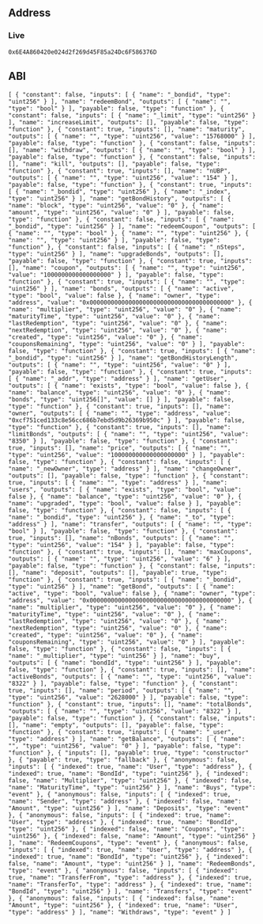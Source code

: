 ## Address
### Live
`0x6E4A860420e024d2f269d45F85a24Dc6F586376D`

## ABI
``[ { "constant": false, "inputs": [ { "name": "_bondid", "type": "uint256" } ], "name": "redeemBond", "outputs": [ { "name": "", "type": "bool" } ], "payable": false, "type": "function" }, { "constant": false, "inputs": [ { "name": "_limit", "type": "uint256" } ], "name": "increaseLimit", "outputs": [], "payable": false, "type": "function" }, { "constant": true, "inputs": [], "name": "maturity", "outputs": [ { "name": "", "type": "uint256", "value": "15768000" } ], "payable": false, "type": "function" }, { "constant": false, "inputs": [], "name": "withdraw", "outputs": [ { "name": "", "type": "bool" } ], "payable": false, "type": "function" }, { "constant": false, "inputs": [], "name": "kill", "outputs": [], "payable": false, "type": "function" }, { "constant": true, "inputs": [], "name": "nUBP", "outputs": [ { "name": "", "type": "uint256", "value": "154" } ], "payable": false, "type": "function" }, { "constant": true, "inputs": [ { "name": "_bondid", "type": "uint256" }, { "name": "_index", "type": "uint256" } ], "name": "getBondHistory", "outputs": [ { "name": "block", "type": "uint256", "value": "0" }, { "name": "amount", "type": "uint256", "value": "0" } ], "payable": false, "type": "function" }, { "constant": false, "inputs": [ { "name": "_bondid", "type": "uint256" } ], "name": "redeemCoupon", "outputs": [ { "name": "", "type": "bool" }, { "name": "", "type": "uint256" }, { "name": "", "type": "uint256" } ], "payable": false, "type": "function" }, { "constant": false, "inputs": [ { "name": "_nSteps", "type": "uint256" } ], "name": "upgradeBonds", "outputs": [], "payable": false, "type": "function" }, { "constant": true, "inputs": [], "name": "coupon", "outputs": [ { "name": "", "type": "uint256", "value": "1000000000000000000" } ], "payable": false, "type": "function" }, { "constant": true, "inputs": [ { "name": "", "type": "uint256" } ], "name": "bonds", "outputs": [ { "name": "active", "type": "bool", "value": false }, { "name": "owner", "type": "address", "value": "0x0000000000000000000000000000000000000000" }, { "name": "multiplier", "type": "uint256", "value": "0" }, { "name": "maturityTime", "type": "uint256", "value": "0" }, { "name": "lastRedemption", "type": "uint256", "value": "0" }, { "name": "nextRedemption", "type": "uint256", "value": "0" }, { "name": "created", "type": "uint256", "value": "0" }, { "name": "couponsRemaining", "type": "uint256", "value": "0" } ], "payable": false, "type": "function" }, { "constant": true, "inputs": [ { "name": "_bondid", "type": "uint256" } ], "name": "getBondHistoryLength", "outputs": [ { "name": "", "type": "uint256", "value": "0" } ], "payable": false, "type": "function" }, { "constant": true, "inputs": [ { "name": "_addr", "type": "address" } ], "name": "getUser", "outputs": [ { "name": "exists", "type": "bool", "value": false }, { "name": "balance", "type": "uint256", "value": "0" }, { "name": "bonds", "type": "uint256[]", "value": [] } ], "payable": false, "type": "function" }, { "constant": true, "inputs": [], "name": "owner", "outputs": [ { "name": "", "type": "address", "value": "0xcf751ced133c8e56cc686b7ebd5d9b26369b950c" } ], "payable": false, "type": "function" }, { "constant": true, "inputs": [], "name": "limitBonds", "outputs": [ { "name": "", "type": "uint256", "value": "8350" } ], "payable": false, "type": "function" }, { "constant": true, "inputs": [], "name": "price", "outputs": [ { "name": "", "type": "uint256", "value": "100000000000000000000" } ], "payable": false, "type": "function" }, { "constant": false, "inputs": [ { "name": "_newOwner", "type": "address" } ], "name": "changeOwner", "outputs": [], "payable": false, "type": "function" }, { "constant": true, "inputs": [ { "name": "", "type": "address" } ], "name": "users", "outputs": [ { "name": "exists", "type": "bool", "value": false }, { "name": "balance", "type": "uint256", "value": "0" }, { "name": "upgraded", "type": "bool", "value": false } ], "payable": false, "type": "function" }, { "constant": false, "inputs": [ { "name": "_bondid", "type": "uint256" }, { "name": "_to", "type": "address" } ], "name": "transfer", "outputs": [ { "name": "", "type": "bool" } ], "payable": false, "type": "function" }, { "constant": true, "inputs": [], "name": "nBonds", "outputs": [ { "name": "", "type": "uint256", "value": "154" } ], "payable": false, "type": "function" }, { "constant": true, "inputs": [], "name": "maxCoupons", "outputs": [ { "name": "", "type": "uint256", "value": "6" } ], "payable": false, "type": "function" }, { "constant": false, "inputs": [], "name": "deposit", "outputs": [], "payable": true, "type": "function" }, { "constant": true, "inputs": [ { "name": "_bondid", "type": "uint256" } ], "name": "getBond", "outputs": [ { "name": "active", "type": "bool", "value": false }, { "name": "owner", "type": "address", "value": "0x0000000000000000000000000000000000000000" }, { "name": "multiplier", "type": "uint256", "value": "0" }, { "name": "maturityTime", "type": "uint256", "value": "0" }, { "name": "lastRedemption", "type": "uint256", "value": "0" }, { "name": "nextRedemption", "type": "uint256", "value": "0" }, { "name": "created", "type": "uint256", "value": "0" }, { "name": "couponsRemaining", "type": "uint256", "value": "0" } ], "payable": false, "type": "function" }, { "constant": false, "inputs": [ { "name": "_multiplier", "type": "uint256" } ], "name": "buy", "outputs": [ { "name": "bondId", "type": "uint256" } ], "payable": false, "type": "function" }, { "constant": true, "inputs": [], "name": "activeBonds", "outputs": [ { "name": "", "type": "uint256", "value": "8322" } ], "payable": false, "type": "function" }, { "constant": true, "inputs": [], "name": "period", "outputs": [ { "name": "", "type": "uint256", "value": "2628000" } ], "payable": false, "type": "function" }, { "constant": true, "inputs": [], "name": "totalBonds", "outputs": [ { "name": "", "type": "uint256", "value": "8322" } ], "payable": false, "type": "function" }, { "constant": false, "inputs": [], "name": "empty", "outputs": [], "payable": false, "type": "function" }, { "constant": true, "inputs": [ { "name": "_user", "type": "address" } ], "name": "getBalance", "outputs": [ { "name": "", "type": "uint256", "value": "0" } ], "payable": false, "type": "function" }, { "inputs": [], "payable": true, "type": "constructor" }, { "payable": true, "type": "fallback" }, { "anonymous": false, "inputs": [ { "indexed": true, "name": "User", "type": "address" }, { "indexed": true, "name": "BondId", "type": "uint256" }, { "indexed": false, "name": "Multiplier", "type": "uint256" }, { "indexed": false, "name": "MaturityTime", "type": "uint256" } ], "name": "Buys", "type": "event" }, { "anonymous": false, "inputs": [ { "indexed": true, "name": "Sender", "type": "address" }, { "indexed": false, "name": "Amount", "type": "uint256" } ], "name": "Deposits", "type": "event" }, { "anonymous": false, "inputs": [ { "indexed": true, "name": "User", "type": "address" }, { "indexed": true, "name": "BondId", "type": "uint256" }, { "indexed": false, "name": "Coupons", "type": "uint256" }, { "indexed": false, "name": "Amount", "type": "uint256" } ], "name": "RedeemCoupons", "type": "event" }, { "anonymous": false, "inputs": [ { "indexed": true, "name": "User", "type": "address" }, { "indexed": true, "name": "BondId", "type": "uint256" }, { "indexed": false, "name": "Amount", "type": "uint256" } ], "name": "RedeemBonds", "type": "event" }, { "anonymous": false, "inputs": [ { "indexed": true, "name": "TransferFrom", "type": "address" }, { "indexed": true, "name": "TransferTo", "type": "address" }, { "indexed": true, "name": "BondId", "type": "uint256" } ], "name": "Transfers", "type": "event" }, { "anonymous": false, "inputs": [ { "indexed": false, "name": "Amount", "type": "uint256" }, { "indexed": true, "name": "User", "type": "address" } ], "name": "Withdraws", "type": "event" } ]``
